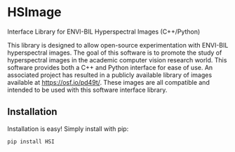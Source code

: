 # HSImage #

Interface Library for ENVI-BIL Hyperspectral Images
(C++/Python)

This library is designed to allow open-source experimentation with ENVI-BIL hyperspectral images. The goal of this software is to promote the study of hyperspectral images in the academic computer vision research world. This software provides both a C++ and Python interface for ease of use. An associated project has resulted in a publicly available library of images available at https://osf.io/pd49t/. These images are all compatible and intended to be used with this software interface library.

## Installation ##
Installation is easy! Simply install with pip:

`pip install HSI`
